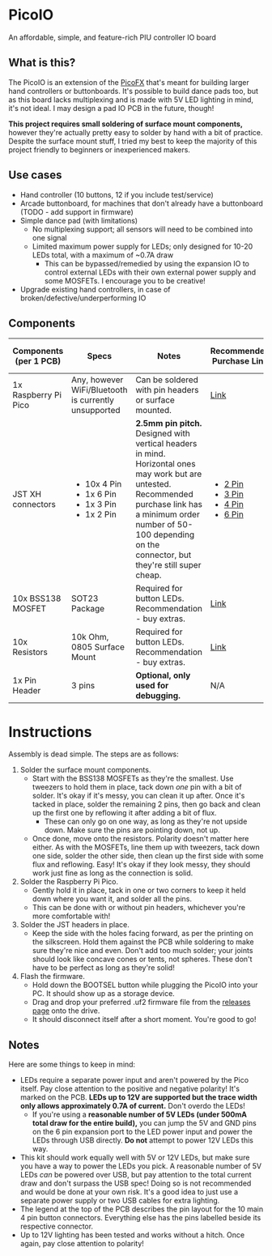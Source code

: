# PicoIO
An affordable, simple, and feature-rich PIU controller IO board

## What is this?
The PicoIO is an extension of the [PicoFX](https://github.com/dj505/PicoFX) that's meant for building larger hand controllers or buttonboards. It's possible to build dance pads too, but as this board lacks multiplexing and is made with 5V LED lighting in mind, it's not ideal. I may design a pad IO PCB in the future, though!

**This project requires small soldering of surface mount components,** however they're actually pretty easy to solder by hand with a bit of practice. Despite the surface mount stuff, I tried my best to keep the majority of this project friendly to beginners or inexperienced makers.

## Use cases
* Hand controller (10 buttons, 12 if you include test/service)
* Arcade buttonboard, for machines that don't already have a buttonboard (TODO - add support in firmware)
* Simple dance pad (with limitations)
    * No multiplexing support; all sensors will need to be combined into one signal
    * Limited maximum power supply for LEDs; only designed for 10-20 LEDs total, with a maximum of ~0.7A draw
        * This can be bypassed/remedied by using the expansion IO to control external LEDs with their own external power supply and some MOSFETs. I encourage you to be creative!
* Upgrade existing hand controllers, in case of broken/defective/underperforming IO

## Components
| Components (per 1 PCB) | Specs | Notes | Recommended Purchase Link | Approximate Min. Cost of Components |
|------------------------|-------|-------|---------------------------|-----------------------------------------|
|1x Raspberry Pi Pico|Any, however WiFi/Bluetooth is currently unsupported|Can be soldered with pin headers or surface mounted.|[Link](https://www.digikey.ca/en/products/detail/raspberry-pi/SC0915/13624793)|$4|
|JST XH connectors|<ul><li>10x 4 Pin</li><li>1x 6 Pin</li><li>1x 3 Pin</li><li>1x 2 Pin</li></ul>|**2.5mm pin pitch.** Designed with vertical headers in mind. Horizontal ones may work but are untested. Recommended purchase link has a minimum order number of 50-100 depending on the connector, but they're still super cheap.|<ul><li>[2 Pin](https://www.lcsc.com/product-detail/Wire-To-Board-Wire-To-Wire-Connector_HCTL-XH-2A_C3012117.html)</li><li>[3 Pin](https://www.lcsc.com/product-detail/Wire-To-Board-Wire-To-Wire-Connector_HCTL-XH-3A_C3012118.html)</li><li>[4 Pin](https://www.lcsc.com/product-detail/Wire-To-Board-Wire-To-Wire-Connector_HCTL-XH-4A_C2908602.html)</li><li>[6 Pin](https://www.lcsc.com/product-detail/Wire-To-Board-Wire-To-Wire-Connector_HCTL-XH-6A_C2908604.html)</li></ul>|$2.50|
|10x BSS138 MOSFET|SOT23 Package|Required for button LEDs. Recommendation - buy extras.|[Link](https://www.lcsc.com/product-detail/MOSFETs_Yangzhou-Yangjie-Elec-Tech-BSS138_C400505.html)|$0.40|
|10x Resistors|10k Ohm, 0805 Surface Mount|Required for button LEDs. Recommendation - buy extras.|[Link](https://www.lcsc.com/product-detail/Chip-span-style-background-color-ff0-Resistor-span-Surface-Mount_Viking-Tech-AR05DTC1001_C416059.html)|$1|
|1x Pin Header|3 pins|**Optional, only used for debugging.**|N/A|N/A|

# Instructions
Assembly is dead simple. The steps are as follows:
1. Solder the surface mount components.
    * Start with the BSS138 MOSFETs as they're the smallest. Use tweezers to hold them in place, tack down *one* pin with a bit of solder. It's okay if it's messy, you can clean it up after. Once it's tacked in place, solder the remaining 2 pins, then go back and clean up the first one by reflowing it after adding a bit of flux.
        * These can only go on one way, as long as they're not upside down. Make sure the pins are pointing down, not up.
    * Once done, move onto the resistors. Polarity doesn't matter here either. As with the MOSFETs, line them up with tweezers, tack down one side, solder the other side, then clean up the first side with some flux and reflowing. Easy! It's okay if they look messy, they should work just fine as long as the connection is solid.
2. Solder the Raspberry Pi Pico.
    * Gently hold it in place, tack in one or two corners to keep it held down where you want it, and solder all the pins.
    * This can be done with or without pin headers, whichever you're more comfortable with!
3. Solder the JST headers in place.
    * Keep the side with the holes facing forward, as per the printing on the silkscreen. Hold them against the PCB while soldering to make sure they're nice and even. Don't add too much solder; your joints should look like concave cones or tents, not spheres. These don't have to be perfect as long as they're solid!
4. Flash the firmware.
    * Hold down the BOOTSEL button while plugging the PicoIO into your PC. It should show up as a storage device.
    * Drag and drop your preferred .uf2 firmware file from the [releases page](https://github.com/dj505/PicoIO/releases) onto the drive.
    * It should disconnect itself after a short moment. You're good to go!

## Notes
Here are some things to keep in mind:
* LEDs require a separate power input and aren't powered by the Pico itself. Pay close attention to the positive and negative polarity! It's marked on the PCB. **LEDs up to 12V are supported but the trace width only allows approximately 0.7A of current.** Don't overdo the LEDs!
    * If you're using a **reasonable number of 5V LEDs (under 500mA total draw for the entire build),** you can jump the 5V and GND pins on the 6 pin expansion port to the LED power input and power the LEDs through USB directly. **Do not** attempt to power 12V LEDs this way.
* This kit should work equally well with 5V or 12V LEDs, but make sure you have a way to power the LEDs you pick. A reasonable number of 5V LEDs *can* be powered over USB, but pay attention to the total current draw and don't surpass the USB spec! Doing so is not recommended and would be done at your own risk. It's a good idea to just use a separate power supply or two USB cables for extra lighting.
* The legend at the top of the PCB describes the pin layout for the 10 main 4 pin button connectors. Everything else has the pins labelled beside its respective connector.
* Up to 12V lighting has been tested and works without a hitch. Once again, pay close attention to polarity!
